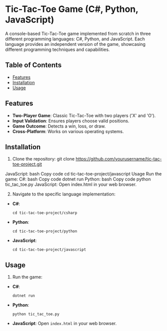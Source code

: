 # Tic-Tac-Toe Game (C#, Python, JavaScript)

A console-based Tic-Tac-Toe game implemented from scratch in three different programming languages: C#, Python, and JavaScript. Each language provides an independent version of the game, showcasing different programming techniques and capabilities.

## Table of Contents
- [Features](#features)
- [Installation](#installation)
- [Usage](#usage)

## Features
- **Two-Player Game**: Classic Tic-Tac-Toe with two players ('X' and 'O').
- **Input Validation**: Ensures players choose valid positions.
- **Game Outcome**: Detects a win, loss, or draw.
- **Cross-Platform**: Works on various operating systems.

## Installation
1. Clone the repository: git clone https://github.com/yourusername/tic-tac-toe-project.git

JavaScript:
bash
Copy code
cd tic-tac-toe-project/javascript
Usage
Run the game:
C#:
bash
Copy code
dotnet run
Python:
bash
Copy code
python tic_tac_toe.py
JavaScript: Open index.html in your web browser.

2. Navigate to the specific language implementation:

- **C#**:
  ```
  cd tic-tac-toe-project/csharp
  ```
- **Python**:
  ```
  cd tic-tac-toe-project/python
  ```
- **JavaScript**:
  ```
  cd tic-tac-toe-project/javascript
  ```

## Usage
1. Run the game:
- **C#**:
  ```
  dotnet run
  ```
- **Python**:
  ```
  python tic_tac_toe.py
  ```
- **JavaScript**:
  Open `index.html` in your web browser.
